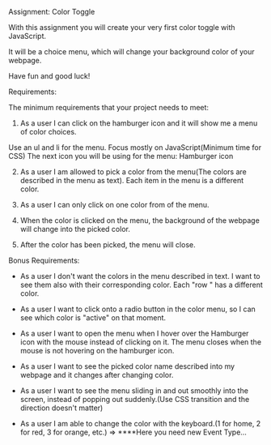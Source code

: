 Assignment: Color Toggle

With this assignment you will create your very first color toggle with JavaScript.

It will be a choice menu, which will change your background color of your webpage.

Have fun and good luck!

Requirements:

The minimum requirements that your project needs to meet:

1.   As a user I can click on the hamburger icon and it will show me a menu of color choices.

Use an ul and li for the menu.
Focus mostly on JavaScript(Minimum time for CSS)
The next icon you will be using for the menu:
Hamburger icon

2.  As a user I am allowed to pick a color from the menu(The colors are described in the menu as text). Each item in the menu is a different color.

3.  As a user I can only click on one color from of the menu.

4.  When the color is clicked on the menu, the background of the webpage will change into the picked color.

5.  After the color has been picked, the menu will close.

Bonus Requirements:

-   As a user I don't want the colors in the menu described in text. I want to see them also with their corresponding color. Each "row " has a different color.

-   As a user I want to click onto a radio button in the color menu, so I can see which color is "active" on that moment.

-   As a user I want to open the menu when I hover over the Hamburger icon with the mouse instead of clicking on it. The menu closes when the mouse is not hovering on the hamburger icon.

-   As a user I want to see the picked color name described into my webpage and it changes after changing color.

-   As a user I want to see the menu sliding in and out smoothly into the screen, instead of popping out suddenly.(Use CSS transition and the direction doesn't matter)

-   As a user I am able to change the color with the keyboard.(1 for home, 2 for red, 3 for orange, etc.) ⇒ ****Here you need new Event Type...
